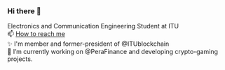 ### Hi there 👋
Electronics and Communication Engineering Student at ITU
<br/>
📫 [How to reach me](mailto:erdoganu19@itu.edu.tr)
<br/>
✨ I'm member and former-president of @ITUblockchain <br/>
🔭 I’m currently working on @PeraFinance and developing crypto-gaming projects. <br/>
<!--
**ulerdogan/ulerdogan** is a ✨ _special_ ✨ repository because its `README.md` (this file) appears on your GitHub profile.

Here are some ideas to get you started:

- 🔭 I’m currently working on ...
- 🌱 I’m currently learning ...
- 👯 I’m looking to collaborate on ...
- 🤔 I’m looking   for help with ...
- 💬 Ask me about ...
- 📫 How to reach me: ...
- 😄 Pronouns: ...
- ⚡ Fun fact: ...
-->
